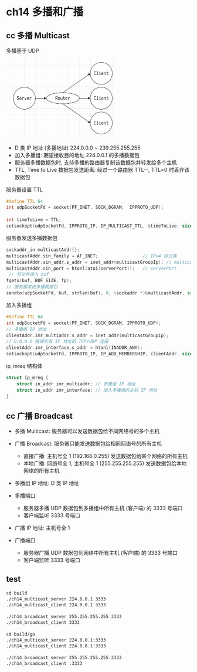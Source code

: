 # ch14 多播和广播

## cc 多播 Multicast

多播基于 UDP

<img src="../assets/multicast.png" alt="multicast" style="zoom:50%;" />

- D 类 IP 地址 (多播地址) 224.0.0.0 ~ 239.255.255.255
- 加入多播组: 期望接收目的地址 224.0.0.1 的多播数据包
- 服务器多播数据包时, 支持多播的路由器复制该数据包并转发给多个主机
- TTL, Time to Live 数据包发送距离: 经过一个路由器 TTL--, TTL=0 时丢弃该数据包

服务器设置 TTL

```c
#define TTL 64
int udpSocketFd = socket(PF_INET, SOCK_DGRAM,  IPPROTO_UDP);

int timeToLive = TTL;
setsockopt(udpSocketFd, IPPROTO_IP, IP_MULTICAST_TTL, &timeToLive, sizeof(timeToLive));
```

服务器发送多播数据包

```c
sockaddr_in multicastAddr{};
multicastAddr.sin_family = AF_INET;                 // IPv4 协议族
multicastAddr.sin_addr.s_addr = inet_addr(multicastGroupIp); // multicastGroupIp
multicastAddr.sin_port = htonl(atoi(serverPort));   // serverPort
 // 将文件读入 buf
fgets(buf, BUF_SIZE, fp);
// 服务器发送多播数据包
sendto(udpSocketFd, buf, strlen(buf), 0, (sockaddr *)&multicastAddr, sizeof(multicastAddr));
```

加入多播组

```c
#define TTL 64
int udpSocketFd = socket(PF_INET, SOCK_DGRAM, IPPROTO_UDP);
// 多播组 IP 地址
clientAddr.imr_multiaddr.s_addr = inet_addr(multicastGroupIp);
// 0.0.0.0 接受所有 IP 地址的 TCP/UDP 连接
clientAddr.imr_interface.s_addr = htonl(INADDR_ANY);
setsockopt(udpSocketFd, IPPROTO_IP, IP_ADD_MEMBERSHIP, clientAddr, sizeof(timeToLive));
```

ip_mreq 结构体

```c
struct ip_mreq {
    struct in_addr imr_multiaddr; // 多播组 IP 地址
    struct in_addr imr_interface; // 加入多播组的主机 IP 地址
}
```

## cc 广播 Broadcast

- 多播 Multicast: 服务器可以发送数据包给不同网络号的多个主机
- 广播 Broadcast: 服务器只能发送数据包给相同网络号的所有主机

  - 直接广播: 主机号全 1 (192.168.0.255) 发送数据包给某个网络的所有主机
  - 本地广播: 网络号全 1, 主机号全 1 (255.255.255.255) 发送数据包给本地网络的所有主机

- 多播组 IP 地址: D 类 IP 地址
- 多播端口
  - 服务器多播 UDP 数据包到多播组中所有主机 (客户端) 的 3333 号端口
  - 客户端监听 3333 号端口
- 广播 IP 地址: 主机号全 1
- 广播端口
  - 服务器广播 UDP 数据包到网络中所有主机 (客户端) 的 3333 号端口
  - 客户端监听 3333 号端口

## test

```shell
cd build
./ch14_multicast_server 224.0.0.1 3333
./ch14_multicast_client 224.0.0.1 3333

./ch14_broadcast_server 255.255.255.255 3333
./ch14_broadcast_client 3333

cd build/go
./ch14_multicast_server 224.0.0.1:3333
./ch14_multicast_client 224.0.0.1:3333

./ch14_broadcast_server 255.255.255.255:3333
./ch14_broadcast_client :3333
```
